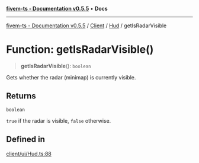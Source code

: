 [**fivem-ts - Documentation v0.5.5**](../../../../../README.md) • **Docs**

***

[fivem-ts - Documentation v0.5.5](../../../../../README.md) / [Client](../../../README.md) / [Hud](../README.md) / getIsRadarVisible

# Function: getIsRadarVisible()

> **getIsRadarVisible**(): `boolean`

Gets whether the radar (minimap) is currently visible.

## Returns

`boolean`

`true` if the radar is visible, `false` otherwise.

## Defined in

[client/ui/Hud.ts:88](https://github.com/Purpose-Dev/fivem-ts/blob/main/src/client/ui/Hud.ts#L88)
